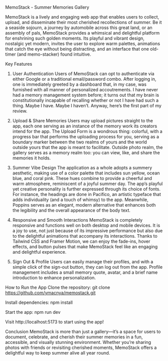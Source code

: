 MemoStack - Summer Memories Gallery

MemoStack is a lively and engaging web app that enables users to collect, upload, and disseminate their most cherished recollections of summer. Be it a seaside sojourn, a journey by automobile across this great land, or an assembly of pals, MemoStack provides a whimsical and delightful platform for enshrining such golden moments. Its playful and vibrant design, nostalgic yet modern, invites the user to explore warm palettes, animations that catch the eye without being distracting, and an interface that one old-timer (and memo-stacker) found intuitive.

Key Features

1. User Authentication
Users of MemoStack can opt to authenticate via either Google or a traditional email/password combo. After logging in, one is immediately greeted by a dashboard that, in my case, was furnished with all manner of personalized accoutrements. I have never had a memory management system before; it turns out that my brain is constitutionally incapable of recalling whether or not I have had such a thing. Maybe I have. Maybe I haven’t. Anyway, here’s the first part of my review. 

2. Upload & Share Memories 
Users may upload pictures straight to the app, each one serving as an instance of the memory work its creators intend for the app. The Upload Form is a wondrous thing: colorful, with a progress bar that performs the uploading process for you, serving as a boundary marker between the two realms of yours and the world outside yours that the app is meant to facilitate. Outside photo realm, the gallery serves as a memory realm too: you can view, like, and share the memories it holds.

4. Summer Vibe Design
The application as a whole adopts a summery aesthetic, making use of a color palette that includes sun yellow, ocean blue, and coral pink. These hues combine to provide a cheerful and warm atmosphere, reminiscent of a joyful summer day. The app’s playful yet creative personality is further expressed through its choice of fonts. For instance, the headings are done in Pacifico, an artistic typeface that adds individuality (and a touch of whimsy) to the app. Meanwhile, Poppins serves as an elegant, modern alternative that enhances both the legibility and the overall appearance of the body text. 

5. Responsive and Smooth Interactions 
MemoStack is completely responsive and functions well on both desktop and mobile devices. It is a joy to use, not just because of its impressive performance but also due to the delightful animations that accompany its interactions. Thanks to Tailwind CSS and Framer Motion, we can enjoy the fade-ins, hover effects, and button pulses that make MemoStack feel like an engaging and delightful experience.

6. Sign Out & Profile
Users can easily manage their profiles, and with a simple click of the sign-out button, they can log out from the app. Profile management includes a small memory quote, avatar, and a brief name introduction to enhance personalization.

How to Run the App
Clone the repository:
    git clone https://github.com/ymacnya/memostack.git

Install dependencies:
    npm install

Start the app:
    npm run dev

Visit http://localhost:5173 to start using the app!

Conclusion
MemoStack is more than just a gallery—it’s a space for users to document, celebrate, and cherish their summer memories in a fun, accessible, and visually stunning environment. Whether you’re sharing photos with friends or revisiting cherished moments, MemoStack offers a delightful way to keep summer alive all year round.
